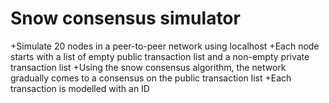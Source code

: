 # Snow consensus simulator
+Simulate 20 nodes in a peer-to-peer network using localhost
+Each node starts with a list of empty public transaction list and a non-empty private transaction list
+Using the snow consensus algorithm, the network gradually comes to a consensus on the public transaction list
+Each transaction is modelled with an ID
